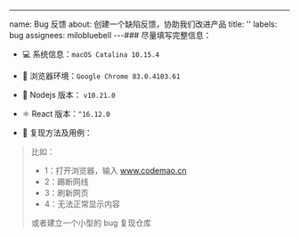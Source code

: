 ---

name: Bug 反馈 about: 创建一个缺陷反馈，协助我们改进产品 title: '' labels: bug assignees: milobluebell ---### 尽量填写完整信息：

- 💻 系统信息：`macOS Catalina 10.15.4`

- 🦊 浏览器环境：`Google Chrome 83.0.4103.61`

- 🚛 Nodejs 版本： `v10.21.0`

- ⚛️ React 版本：`^16.12.0`

- 👣 复现方法及用例：

> 比如：
>
> - 1：打开浏览器，输入 www.codemao.cn
> - 2：踢断网线
> - 3：刷新网页
> - 4：无法正常显示内容
>
> 或者建立一个小型的 bug 复现仓库
